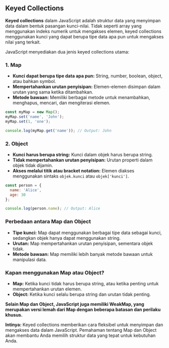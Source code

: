## Keyed Collections

**Keyed collections** dalam JavaScript adalah struktur data yang menyimpan data dalam bentuk pasangan kunci-nilai. Tidak seperti array yang menggunakan indeks numerik untuk mengakses elemen, keyed collections menggunakan kunci yang dapat berupa tipe data apa pun untuk mengakses nilai yang terkait.

JavaScript menyediakan dua jenis keyed collections utama:

### 1. Map

- **Kunci dapat berupa tipe data apa pun:** String, number, boolean, object, atau bahkan symbol.
- **Mempertahankan urutan penyisipan:** Elemen-elemen disimpan dalam urutan yang sama ketika ditambahkan.
- **Metode bawaan:** Memiliki berbagai metode untuk menambahkan, menghapus, mencari, dan mengiterasi elemen.

```JavaScript
const myMap = new Map();
myMap.set('name', 'John');
myMap.set(1, 'one');

console.log(myMap.get('name')); // Output: John
```

### 2. Object

- **Kunci harus berupa string:** Kunci dalam objek harus berupa string.
- **Tidak mempertahankan urutan penyisipan:** Urutan properti dalam objek tidak dijamin.
- **Akses melalui titik atau bracket notation:** Elemen diakses menggunakan sintaks `objek.kunci` atau `objek['kunci']`.

```JavaScript
const person = {
  name: 'Alice',
  age: 30
};

console.log(person.name); // Output: Alice
```

### Perbedaan antara Map dan Object

- **Tipe kunci:** Map dapat menggunakan berbagai tipe data sebagai kunci, sedangkan objek hanya dapat menggunakan string.
- **Urutan:** Map mempertahankan urutan penyisipan, sementara objek tidak.
- **Metode bawaan:** Map memiliki lebih banyak metode bawaan untuk manipulasi data.

### Kapan menggunakan Map atau Object?

- **Map:** Ketika kunci tidak harus berupa string, atau ketika penting untuk mempertahankan urutan elemen.
- **Object:** Ketika kunci selalu berupa string dan urutan tidak penting.

**Selain Map dan Object, JavaScript juga memiliki WeakMap, yang merupakan versi lemah dari Map dengan beberapa batasan dan perilaku khusus.**

**Intinya:** Keyed collections memberikan cara fleksibel untuk menyimpan dan mengakses data dalam JavaScript. Pemahaman tentang Map dan Object akan membantu Anda memilih struktur data yang tepat untuk kebutuhan Anda.